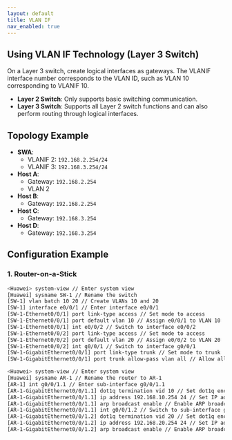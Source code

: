 ```yaml
---
layout: default
title: VLAN IF
nav_enabled: true
---
```


## Using VLAN IF Technology (Layer 3 Switch)

On a Layer 3 switch, create logical interfaces as gateways. The VLANIF interface number corresponds to the VLAN ID, such as VLAN 10 corresponding to VLANIF 10.

- **Layer 2 Switch**: Only supports basic switching communication.
- **Layer 3 Switch**: Supports all Layer 2 switch functions and can also perform routing through logical interfaces.

## Topology Example

- **SWA**:
  - VLANIF 2: `192.168.2.254/24`
  - VLANIF 3: `192.168.3.254/24`
- **Host A**:
  - Gateway: `192.168.2.254`
  - VLAN 2
- **Host B**:
  - Gateway: `192.168.2.254`
- **Host C**:
  - Gateway: `192.168.3.254`
- **Host D**:
  - Gateway: `192.168.3.254`

## Configuration Example

### 1. Router-on-a-Stick

```bash
<Huawei> system-view // Enter system view
[Huawei] sysname SW-1 // Rename the switch
[SW-1] vlan batch 10 20 // Create VLANs 10 and 20
[SW-1] interface e0/0/1 // Enter interface e0/0/1
[SW-1-Ethernet0/0/1] port link-type access // Set mode to access
[SW-1-Ethernet0/0/1] port default vlan 10 // Assign e0/0/1 to VLAN 10
[SW-1-Ethernet0/0/1] int e0/0/2 // Switch to interface e0/0/2
[SW-1-Ethernet0/0/2] port link-type access // Set mode to access
[SW-1-Ethernet0/0/2] port default vlan 20 // Assign e0/0/2 to VLAN 20
[SW-1-Ethernet0/0/2] int g0/0/1 // Switch to interface g0/0/1
[SW-1-GigabitEthernet0/0/1] port link-type trunk // Set mode to trunk
[SW-1-GigabitEthernet0/0/1] port trunk allow-pass vlan all // Allow all VLANs through

<Huawei> system-view // Enter system view
[Huawei] sysname AR-1 // Rename the router to AR-1
[AR-1] int g0/0/1.1 // Enter sub-interface g0/0/1.1
[AR-1-GigabitEthernet0/0/1.1] dot1q termination vid 10 // Set dot1q encapsulation for VLAN 10
[AR-1-GigabitEthernet0/0/1.1] ip address 192.168.10.254 24 // Set IP address and subnet mask
[AR-1-GigabitEthernet0/0/1.1] arp broadcast enable // Enable ARP broadcast
[AR-1-GigabitEthernet0/0/1.1] int g0/0/1.2 // Switch to sub-interface g0/0/1.2
[AR-1-GigabitEthernet0/0/1.2] dot1q termination vid 20 // Set dot1q encapsulation for VLAN 20
[AR-1-GigabitEthernet0/0/1.2] ip address 192.168.20.254 24 // Set IP address and subnet mask
[AR-1-GigabitEthernet0/0/1.2] arp broadcast enable // Enable ARP broadcast
